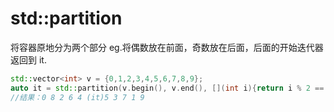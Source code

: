 # std::partition
将容器原地分为两个部分
eg.将偶数放在前面，奇数放在后面，后面的开始迭代器返回到 it.

```cpp
std::vector<int> v = {0,1,2,3,4,5,6,7,8,9};
auto it = std::partition(v.begin(), v.end(), [](int i){return i % 2 == 0;});
//结果：0 8 2 6 4 (it)5 3 7 1 9 
```
